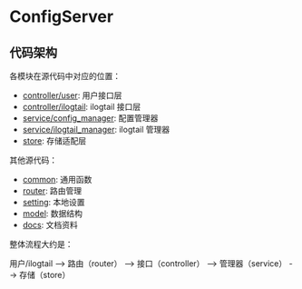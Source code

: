 # ConfigServer

## 代码架构

各模块在源代码中对应的位置：

* [controller/user](controller/user): 用户接口层
* [controller/ilogtail](controller/ilogtail): ilogtail 接口层
* [service/config_manager](service/config_manager): 配置管理器
* [service/ilogtail_manager](service/ilogtail_manager): ilogtail 管理器
* [store](store): 存储适配层

其他源代码：

* [common](common): 通用函数
* [router](router): 路由管理
* [setting](setting): 本地设置
* [model](model): 数据结构
* [docs](docs): 文档资料

整体流程大约是：

用户/ilogtail --> 路由（router） --> 接口（controller） --> 管理器（service） --> 存储（store）
